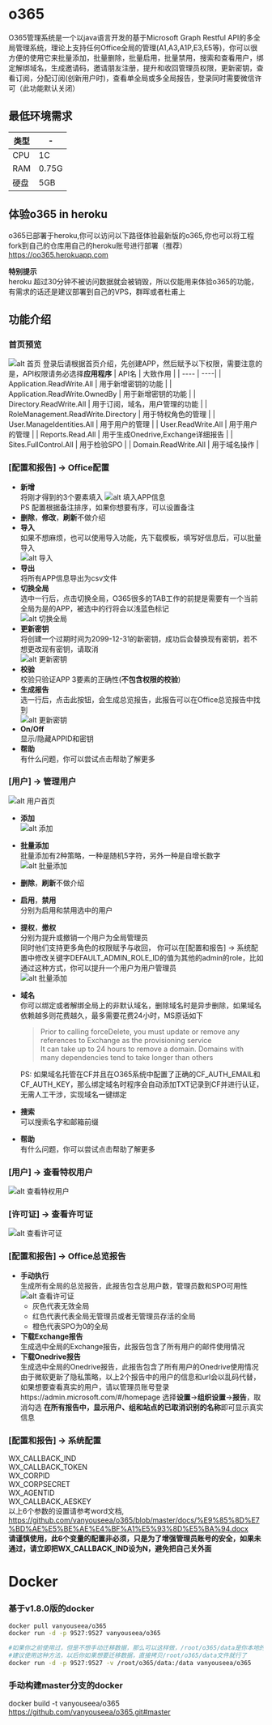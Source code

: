 # o365
O365管理系统是一个以java语言开发的基于Microsoft Graph Restful API的多全局管理系统，理论上支持任何Office全局的管理(A1,A3,A1P,E3,E5等)，你可以很方便的使用它来批量添加，批量删除，批量启用，批量禁用，搜索和查看用户，绑定解绑域名，生成邀请码，邀请朋友注册，提升和收回管理员权限，更新密钥，查看订阅，分配订阅(创新用户时)，查看单全局或多全局报告，登录同时需要微信许可（此功能默认关闭）

## 最低环境需求
| 类型 | - |
| ---- | ----|
| CPU | 1C |
| RAM | 0.75G |
| 硬盘 | 5GB |

## 体验o365 in heroku  
o365已部署于heroku,你可以访问以下路径体验最新版的o365,你也可以将工程fork到自己的仓库用自己的heroku账号进行部署（推荐）  
https://oo365.herokuapp.com  
  
**特别提示**  
heroku 超过30分钟不被访问数据就会被销毁，所以仅能用来体验o365的功能，有需求的话还是建议部署到自己的VPS，群晖或者杜甫上  



## 功能介绍
### 首页预览  
  ![alt 首页](https://github.com/vanyouseea/o365/blob/master/pic/001.PNG)
  登录后请根据首页介绍，先创建APP，然后赋予以下权限，需要注意的是，API权限请务必选择**应用程序**
  | API名 | 大致作用 |
  | ---- | ----|
  | Application.ReadWrite.All | 用于新增密钥的功能 |
  | Application.ReadWrite.OwnedBy | 用于新增密钥的功能 |
  | Directory.ReadWrite.All | 用于订阅，域名，用户管理的功能 |
  | RoleManagement.ReadWrite.Directory | 用于特权角色的管理 |
  | User.ManageIdentities.All | 用于用户的管理 |
  | User.ReadWrite.All | 用于用户的管理 |
  | Reports.Read.All | 用于生成Onedrive,Exchange详细报告 |
  | Sites.FullControl.All | 用于检验SPO |
  | Domain.ReadWrite.All | 用于域名操作 |

### [配置和报告] -> Office配置  
  - **新增**  
    将刚才得到的3个要素填入
    ![alt 填入APP信息](https://github.com/vanyouseea/o365/blob/master/pic/002.PNG)  
    PS 配置根据备注排序，如果你想要有序，可以设置备注  
  - **删除**，**修改**，**刷新**不做介绍  
  - **导入**  
    如果不想麻烦，也可以使用导入功能，先下载模板，填写好信息后，可以批量导入  
    ![alt 导入](https://github.com/vanyouseea/o365/blob/master/pic/003.PNG)  
  - **导出**  
    将所有APP信息导出为csv文件  
  - **切换全局**  
    选中一行后，点击切换全局，O365很多的TAB工作的前提是需要有一个当前全局为是的APP，被选中的行将会以浅蓝色标记  
    ![alt 切换全局](https://github.com/vanyouseea/o365/blob/master/pic/004.PNG)  
  - **更新密钥**  
    将创建一个过期时间为2099-12-31的新密钥，成功后会替换现有密钥，若不想更改现有密钥，请取消  
    ![alt 更新密钥](https://github.com/vanyouseea/o365/blob/master/pic/005.PNG)  
  - **校验**  
    校验只验证APP 3要素的正确性(**不包含权限的校验**)
  - **生成报告**  
    选一行后，点击此按钮，会生成总览报告，此报告可以在Office总览报告中找到  
    ![alt 更新密钥](https://github.com/vanyouseea/o365/blob/master/pic/006.PNG)  
  - **On/Off**  
    显示/隐藏APPID和密钥  
  - **帮助**  
    有什么问题，你可以尝试点击帮助了解更多  
  
### [用户] -> 管理用户  
  ![alt 用户首页](https://github.com/vanyouseea/o365/blob/master/pic/007.PNG)  
  - **添加**  
    ![alt 添加](https://github.com/vanyouseea/o365/blob/master/pic/007.5.PNG)  
  - **批量添加**  
    批量添加有2种策略，一种是随机5字符，另外一种是自增长数字  
    ![alt 批量添加](https://github.com/vanyouseea/o365/blob/master/pic/008.PNG)  
  - **删除**，**刷新**不做介绍  
  - **启用**，**禁用**  
    分别为启用和禁用选中的用户  
  - **提权**，**撤权**  
    分别为提升或撤销一个用户为全局管理员  
    同时他们支持更多角色的权限赋予与收回， 你可以在[配置和报告] -> 系统配置中修改关键字DEFAULT_ADMIN_ROLE_ID的值为其他的admin的role，比如通过这种方式，你可以提升一个用户为用户管理员  
    ![alt 批量添加](https://github.com/vanyouseea/o365/blob/master/pic/009.PNG)  
  - **域名**  
    你可以绑定或者解绑全局上的非默认域名，删除域名时是异步删除，如果域名依赖越多则花费越久，最多需要花费24小时，MS原话如下  
    > Prior to calling forceDelete, you must update or remove any references to Exchange as the provisioning service  
    > It can take up to 24 hours to remove a domain. Domains with many dependencies tend to take longer than others  
    
    PS: 如果域名托管在CF并且在O365系统中配置了正确的CF_AUTH_EMAIL和CF_AUTH_KEY，那么绑定域名时程序会自动添加TXT记录到CF并进行认证，无需人工干涉，实现域名一键绑定  
  - **搜索**  
    可以搜索名字和邮箱前缀  
  - **帮助**  
    有什么问题，你可以尝试点击帮助了解更多  
  
### [用户] -> 查看特权用户  
  ![alt 查看特权用户](https://github.com/vanyouseea/o365/blob/master/pic/010.PNG)  
### [许可证] -> 查看许可证  
  ![alt 查看许可证](https://github.com/vanyouseea/o365/blob/master/pic/011.PNG)  
### [配置和报告] -> Office总览报告  
  - **手动执行**  
    生成所有全局的总览报告，此报告包含总用户数，管理员数和SPO可用性  
    ![alt 查看许可证](https://github.com/vanyouseea/o365/blob/master/pic/012.PNG)  
    + 灰色代表无效全局  
    + 红色代表代表全局无管理员或者无管理员存活的全局  
    + 橙色代表SPO为0的全局  
  - **下载Exchange报告**  
    生成选中全局的Exchange报告，此报告包含了所有用户的邮件使用情况   
  - **下载Onedrive报告**  
    生成选中全局的Onedrive报告，此报告包含了所有用户的Onedrive使用情况  
    由于微软更新了隐私策略，以上2个报告中的用户的信息和url会以乱码代替，如果想要查看真实的用户，请以管理员账号登录https://admin.microsoft.com/#/homepage
    选择**设置**->**组织设置**->**报告**，取消勾选 **在所有报告中，显示用户、组和站点的已取消识别的名称**即可显示真实信息  
 
  
### [配置和报告] -> 系统配置  
  WX_CALLBACK_IND  
  WX_CALLBACK_TOKEN  
  WX_CORPID  
  WX_CORPSECRET  
  WX_AGENTID  
  WX_CALLBACK_AESKEY  
  以上6个参数的设置请参考word文档, https://github.com/vanyouseea/o365/blob/master/docs/%E9%85%8D%E7%BD%AE%E5%BE%AE%E4%BF%A1%E5%93%8D%E5%BA%94.docx  
  **请谨慎使用，此6个变量的配置非必须，只是为了增强管理员账号的安全，如果未通过，请立即把WX_CALLBACK_IND设为N，避免把自己关外面**

# Docker 
### 基于v1.8.0版的docker
```bash
docker pull vanyouseea/o365
docker run -d -p 9527:9527 vanyouseea/o365

#如果你之前使用过，但是不想手动迁移数据，那么可以这样做，/root/o365/data是你本地的文件夹
#建议使用这种方法，以后你如果想要迁移数据，直接拷贝/root/o365/data文件就行了
docker run -d -p 9527:9527 -v /root/o365/data:/data vanyouseea/o365
```
### 手动构建master分支的docker  
docker build -t vanyouseea/o365 https://github.com/vanyouseea/o365.git#master  
